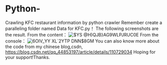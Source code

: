 # Python-
Crawling KFC restaurant information by python crawler
Remember create a paralleling folder named Data for KFC.py！
The following screenshots are the result.
From the content：
![$YS @H)QJB}AG9WLPJRUC0E](https://user-images.githubusercontent.com/49297333/152912700-b93bb547-e646-40db-a054-1e7586d4bc6e.png)
From the console： 
![6OIV_YY XL`2YTP DNN$8GM](https://user-images.githubusercontent.com/49297333/152913024-85174ed1-f0bb-40ca-a0c5-387cca681589.png)
You can also know more about the code from my chinese blog,csdn, 
https://blog.csdn.net/qq_44853197/article/details/110729034
Hoping for your support!Thanks.
